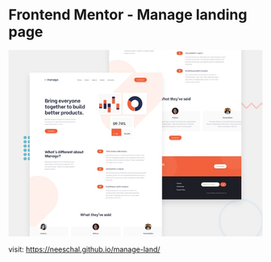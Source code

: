 # Frontend Mentor - Manage landing page

![Design preview for the Manage landing page coding challenge](./design/desktop-preview.jpg)

visit: https://neeschal.github.io/manage-land/
